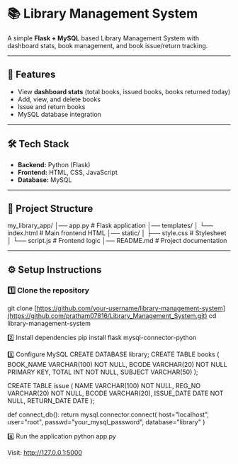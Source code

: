 # 📚 Library Management System

A simple **Flask + MySQL** based Library Management System with dashboard stats, book management, and book issue/return tracking.

---

## 🚀 Features
- View **dashboard stats** (total books, issued books, books returned today)
- Add, view, and delete books
- Issue and return books
- MySQL database integration

---

## 🛠️ Tech Stack
- **Backend:** Python (Flask)
- **Frontend:** HTML, CSS, JavaScript
- **Database:** MySQL

---

## 📂 Project Structure

my_library_app/
│── app.py # Flask application
│── templates/
│ └── index.html # Main frontend HTML
│── static/
│ ├── style.css # Stylesheet
│ └── script.js # Frontend logic
│── README.md # Project documentation


---

## ⚙️ Setup Instructions

### 1️⃣ Clone the repository

git clone [https://github.com/your-username/library-management-system](https://github.com/pratham07816/Library_Management_System.git)
cd library-management-system 

2️⃣ Install dependencies
pip install flask mysql-connector-python

3️⃣ Configure MySQL
CREATE DATABASE library;
CREATE TABLE books (
  BOOK_NAME VARCHAR(100) NOT NULL,
  BCODE VARCHAR(20) NOT NULL PRIMARY KEY,
  TOTAL INT NOT NULL,
  SUBJECT VARCHAR(50)
);

CREATE TABLE issue (
  NAME VARCHAR(100) NOT NULL,
  REG_NO VARCHAR(20) NOT NULL,
  BCODE VARCHAR(20),
  ISSUE_DATE DATE NOT NULL,
  RETURN_DATE DATE
);


def connect_db():
    return mysql.connector.connect(
        host="localhost",
        user="root",
        passwd="your_mysql_password",
        database="library"
    )


4️⃣ Run the application
python app.py

Visit: http://127.0.0.1:5000
